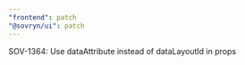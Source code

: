 ```yaml
---
"frontend": patch
"@sovryn/ui": patch
---
```


SOV-1364: Use dataAttribute instead of dataLayoutId in props
